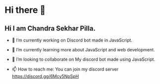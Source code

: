 # Hi there 👋

<!--
**Chandra-sekhar-pilla/Chandra-sekhar-pilla** is a ✨ _special_ ✨ repository because its `README.md` (this file) appears on your GitHub profile.


Here are some ideas to get you started:
-->
## Hi I am Chandra Sekhar Pilla.


- 🔭 I’m currently working on Discord bot made in JavaScript.  

- 🌱 I’m currently learning more about JavaScript and web development.

- 👯 I’m looking to collaborate on My discord bot made using JavaScript. 

- 📫 How to reach me: You can join my discord server https://discord.gg/6Mcy5NpSpH 

